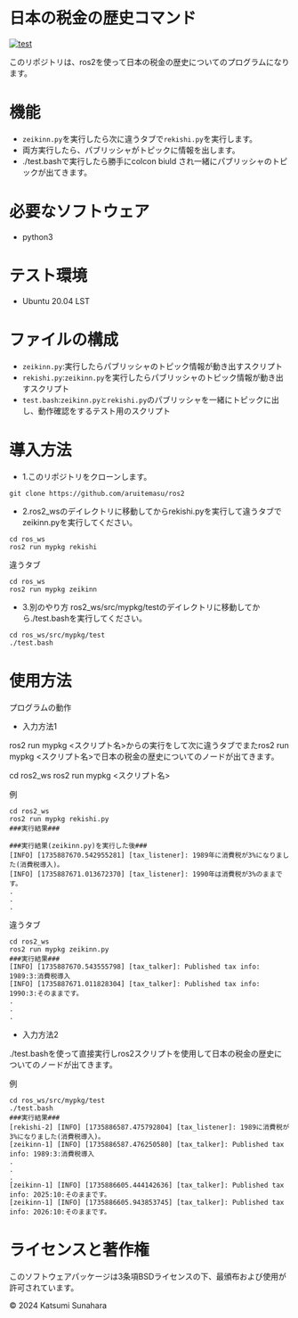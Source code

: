 # 日本の税金の歴史コマンド
[![test](https://github.com/aruitemasu/ros2/actions/workflows/test.yml/badge.svg?branch=main)](https://github.com/aruitemasu/ros2/actions/workflows/test.yml)

このリポジトリは、ros2を使って日本の税金の歴史についてのプログラムになります。

# 機能

- ```zeikinn.py```を実行したら次に違うタブで```rekishi.py```を実行します。
- 両方実行したら、パブリッシャがトピックに情報を出します。
- ./test.bashで実行したら勝手にcolcon biuld され一緒にパブリッシャのトピックが出てきます。

# 必要なソフトウェア

- python3

# テスト環境
- Ubuntu 20.04 LST

# ファイルの構成
- ```zeikinn.py```:実行したらパブリッシャのトピック情報が動き出すスクリプト
- ```rekishi.py```:```zeikinn.py```を実行したらパブリッシャのトピック情報が動き出すスクリプト
- ```test.bash```:```zeikinn.pyとrekishi.py```のパブリッシャを一緒にトピックに出し、動作確認をするテスト用のスクリプト

# 導入方法
- 1.このリポジトリをクローンします。

```
git clone https://github.com/aruitemasu/ros2
```

- 2.ros2_wsのデイレクトリに移動してからrekishi.pyを実行して違うタブでzeikinn.pyを実行してください。

```
cd ros_ws
ros2 run mypkg rekishi
```
違うタブ
```
cd ros_ws
ros2 run mypkg zeikinn
```

- 3.別のやり方 ros2_ws/src/mypkg/testのデイレクトリに移動してから./test.bashを実行してください。

```
cd ros_ws/src/mypkg/test
./test.bash
```
# 使用方法
プログラムの動作
- 入力方法1

ros2 run mypkg <スクリプト名>からの実行をして次に違うタブでまたros2 run mypkg <スクリプト名>で日本の税金の歴史についてのノードが出てきます。

cd ros2_ws
ros2 run mypkg <スクリプト名>

例

```
cd ros2_ws
ros2 run mypkg rekishi.py
###実行結果###

###実行結果(zeikinn.py)を実行した後###
[INFO] [1735887670.542955281] [tax_listener]: 1989年に消費税が3%になりました(消費税導入)。
[INFO] [1735887671.013672370] [tax_listener]: 1990年は消費税が3%のままです。
.
.
.
```

違うタブ

```
cd ros2_ws
ros2 run mypkg zeikinn.py
###実行結果###
[INFO] [1735887670.543555798] [tax_talker]: Published tax info: 1989:3:消費税導入
[INFO] [1735887671.011828304] [tax_talker]: Published tax info: 1990:3:そのままです。
.
.
.
```

- 入力方法2

./test.bashを使って直接実行しros2スクリプトを使用して日本の税金の歴史についてのノードが出てきます。

例

```
cd ros_ws/src/mypkg/test
./test.bash
###実行結果###
[rekishi-2] [INFO] [1735886587.475792804] [tax_listener]: 1989に消費税が3%になりました(消費税導入)。
[zeikinn-1] [INFO] [1735886587.476250580] [tax_talker]: Published tax info: 1989:3:消費税導入
.
.
.
[zeikinn-1] [INFO] [1735886605.444142636] [tax_talker]: Published tax info: 2025:10:そのままです。
[zeikinn-1] [INFO] [1735886605.943853745] [tax_talker]: Published tax info: 2026:10:そのままです。
```

# ライセンスと著作権

このソフトウェアパッケージは3条項BSDライセンスの下、最頒布および使用が許可されています。

© 2024 Katsumi Sunahara

